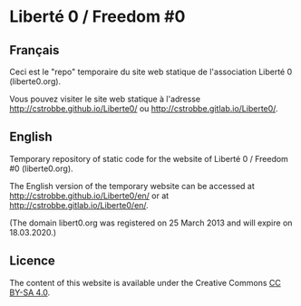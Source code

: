 # Liberté 0 / Freedom #0

## Français

Ceci est le "repo" temporaire du site web statique de l'association Liberté 0 (liberte0.org).

Vous pouvez visiter le site web statique à l'adresse http://cstrobbe.github.io/Liberte0/ ou http://cstrobbe.gitlab.io/Liberte0/.

## English

Temporary repository of static code for the website of Liberté 0 / Freedom #0 (liberte0.org).

The English version of the temporary website can be accessed at http://cstrobbe.github.io/Liberte0/en/ or at http://cstrobbe.gitlab.io/Liberte0/en/.

(The domain libert0.org was registered on 25 March 2013 and will expire on 18.03.2020.)

## Licence

The content of this website is available under the Creative Commons [CC BY-SA 4.0](legal.html).
